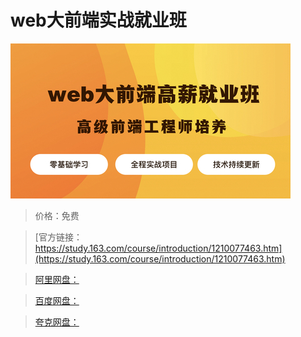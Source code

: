 # web大前端实战就业班

![img](../../../assets/study163/free/6f571a6ab5c54920b64524da48262f6d.jpg)

> 价格：免费

> [官方链接：https://study.163.com/course/introduction/1210077463.htm](https://study.163.com/course/introduction/1210077463.htm)

> [阿里网盘：]()

> [百度网盘：]()

> [夸克网盘：]()
